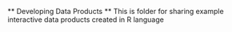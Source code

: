 ** Developing Data Products **
This is folder for sharing example interactive data products created in R language
